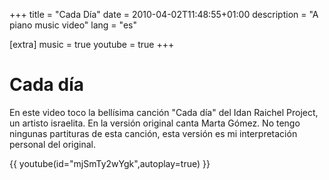 +++
title = "Cada Día"
date = 2010-04-02T11:48:55+01:00
description = "A piano music video"
lang = "es"

[extra]
music = true
youtube = true
+++

# Cada día

En este video toco la bellísima canción "Cada día" del Idan Raichel Project, un artisto israelita. En la versión original canta Marta Gómez. No tengo ningunas partituras de esta canción, esta versión es mi interpretación personal del original.

{{ youtube(id="mjSmTy2wYgk",autoplay=true) }}

